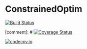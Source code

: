 # ConstrainedOptim

[![Build Status](https://travis-ci.org/JuliaNLSolvers/ConstrainedOptim.jl.svg?branch=master)](https://travis-ci.org/JuliaNLSolvers/ConstrainedOptim.jl)

[comment]: # [![Coverage Status](https://coveralls.io/repos/JuliaNLSolvers/ConstrainedOptim.jl/badge.svg?branch=master&service=github)](https://coveralls.io/github/JuliaNLSolvers/ConstrainedOptim.jl?branch=master)

[![codecov.io](http://codecov.io/github/JuliaNLSolvers/ConstrainedOptim.jl/coverage.svg?branch=master)](http://codecov.io/github/JuliaNLSolvers/ConstrainedOptim.jl?branch=master)

